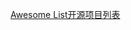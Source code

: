 [Awesome List开源项目列表](https://github.com/zhuangbiaowei/learn-with-open-source/blob/master/zh/Select-an-open-source-project.md#34-%E5%90%84%E8%AF%AD%E8%A8%80%E7%9A%84awesome-list)
